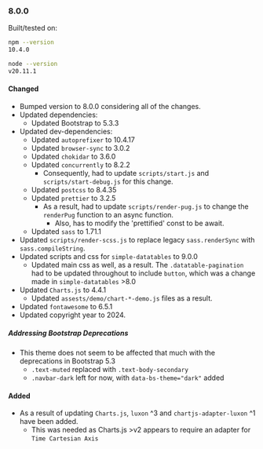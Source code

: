 
### 8.0.0

Built/tested on:

```bash
npm --version
10.4.0

node --version
v20.11.1
```

#### Changed

  * Bumped version to 8.0.0 considering all of the changes.
  * Updated dependencies:
    * Updated Bootstrap to 5.3.3
  * Updated dev-dependencies:
    * Updated `autoprefixer` to 10.4.17
    * Updated `browser-sync` to 3.0.2
    * Updated `chokidar` to 3.6.0
    * Updated `concurrently` to 8.2.2
      * Consequently, had to update `scripts/start.js` and `scripts/start-debug.js` for this change.
    * Updated `postcss` to 8.4.35
    * Updated `prettier` to 3.2.5
      * As a result, had to update `scripts/render-pug.js` to change the `renderPug` function to an async function.
        * Also, has to modify the 'prettified' const to be await.
    * Updated `sass` to 1.71.1
  * Updated `scripts/render-scss.js` to replace legacy `sass.renderSync` with `sass.compileString`.
  * Updated scripts and css for `simple-datatables` to 9.0.0
    * Updated main css as well, as a result. The `.datatable-pagination` had to be updated throughout to include `button`, which was a change made in `simple-datatables` >8.0
  * Updated `Charts.js` to 4.4.1
    * Updated `assests/demo/chart-*-demo.js` files as a result.
  * Updated `fontawesome` to 6.5.1
  * Updated copyright year to 2024.

  ##### Addressing Bootstrap Deprecations

  * This theme does not seem to be affected that much with the deprecations in Bootstrap 5.3
    * `.text-muted` replaced with `.text-body-secondary`
    * `.navbar-dark` left for now, with `data-bs-theme="dark"` added

#### Added

  * As a result of updating `Charts.js`, `luxon` ^3 and `chartjs-adapter-luxon` ^1 have been added.
    * This was needed as Charts.js >v2 appears to require an adapter for `Time Cartesian Axis`
